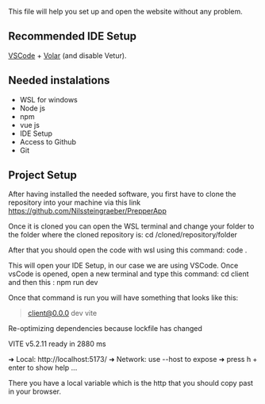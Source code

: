 This file will help you set up and open the website without any problem. 

## Recommended IDE Setup

[VSCode](https://code.visualstudio.com/) + [Volar](https://marketplace.visualstudio.com/items?itemName=Vue.volar) (and disable Vetur).

## Needed instalations 
- WSL for windows
- Node js
- npm
- vue js
- IDE Setup 
- Access to Github 
- Git

## Project Setup
After having installed the needed software, you first have to clone the repository into your machine via this link https://github.com/Nilssteingraeber/PrepperApp

Once it is cloned you can open the WSL terminal and change your folder to the folder where the cloned repository is:
cd /cloned/repository/folder

After that you should open the code with wsl using this command:
code . 

This will open your IDE Setup, in our case we are using VSCode. Once vsCode is opened, open a new terminal and type this command:
cd client 
and then this :
npm run dev 

Once that command is run you will have something that looks like this:

> client@0.0.0 dev
> vite

Re-optimizing dependencies because lockfile has changed

  VITE v5.2.11  ready in 2880 ms

  ➜  Local:   http://localhost:5173/
  ➜  Network: use --host to expose
  ➜  press h + enter to show help
...

There you have a local variable which is the http that you should copy past in your browser. 
